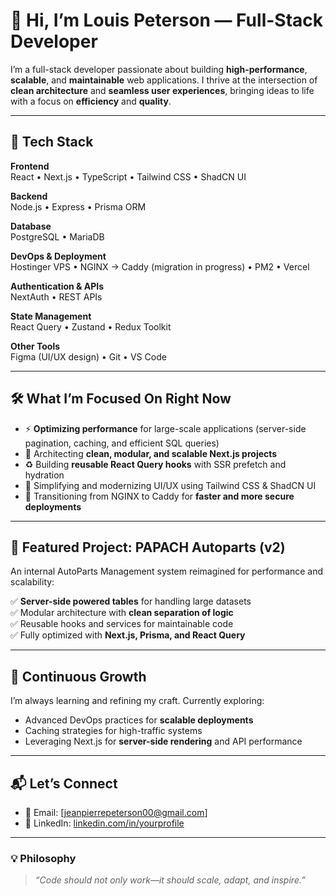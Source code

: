 # 👋 Hi, I’m Louis Peterson — Full-Stack Developer

I’m a full-stack developer passionate about building **high-performance**, **scalable**, and **maintainable** web applications. I thrive at the intersection of **clean architecture** and **seamless user experiences**, bringing ideas to life with a focus on **efficiency** and **quality**.

---

## 🚀 Tech Stack

**Frontend**  
React • Next.js • TypeScript • Tailwind CSS • ShadCN UI  

**Backend**  
Node.js • Express • Prisma ORM  

**Database**  
PostgreSQL • MariaDB  

**DevOps & Deployment**  
Hostinger VPS • NGINX → Caddy (migration in progress) • PM2 • Vercel  

**Authentication & APIs**  
NextAuth • REST APIs  

**State Management**  
React Query • Zustand • Redux Toolkit  

**Other Tools**  
Figma (UI/UX design) • Git • VS Code  

---

## 🛠 What I’m Focused On Right Now

- ⚡ **Optimizing performance** for large-scale applications (server-side pagination, caching, and efficient SQL queries)
- 🧱 Architecting **clean, modular, and scalable Next.js projects**
- ♻️ Building **reusable React Query hooks** with SSR prefetch and hydration
- 🎨 Simplifying and modernizing UI/UX using Tailwind CSS & ShadCN UI
- 🚀 Transitioning from NGINX to Caddy for **faster and more secure deployments**

---

## 📌 Featured Project: PAPACH Autoparts (v2)

An internal AutoParts Management system reimagined for performance and scalability:  

✅ **Server-side powered tables** for handling large datasets  
✅ Modular architecture with **clean separation of logic**  
✅ Reusable hooks and services for maintainable code  
✅ Fully optimized with **Next.js, Prisma, and React Query**  


---

## 🌱 Continuous Growth

I’m always learning and refining my craft. Currently exploring:  
- Advanced DevOps practices for **scalable deployments**  
- Caching strategies for high-traffic systems  
- Leveraging Next.js for **server-side rendering** and API performance  

---

## 📬 Let’s Connect

- 📧 Email: [jeanpierrepeterson00@gmail.com]  
- 💼 LinkedIn: [linkedin.com/in/yourprofile]([https://linkedin.com/in/yourprofile](https://www.linkedin.com/in/peterjpp/))  

---

### 💡 Philosophy

> *“Code should not only work—it should scale, adapt, and inspire.”*
